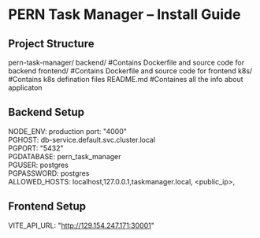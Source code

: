 
PERN Task Manager – Install Guide
=================================


Project Structure
-----------------
pern-task-manager/
  <ls>backend/        #Contains Dockerfile and source code for backend
  frontend/       #Contains Dockerfile and source code for frontend
  k8s/            #Contains k8s defination files
  README.md       #Containes all the info about applicaton </ls>

Backend Setup
---------------------------
 <ls>NODE_ENV: production</ls>
   port: "4000"    
   PGHOST: db-service.default.svc.cluster.local      
   PGPORT: "5432"    
   PGDATABASE: pern_task_manager    
   PGUSER: postgres    
   PGPASSWORD: postgres    
   ALLOWED_HOSTS: localhost,127.0.0.1,taskmanager.local, <public_ip>,<dns>    


Frontend Setup
----------------------------
  VITE_API_URL: "http://129.154.247.171:30001"
